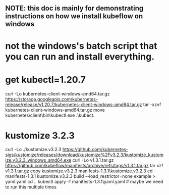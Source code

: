 ## NOTE: this doc is mainly for demonstrating instructions on how we install kubeflow on windows
# not the windows's batch script that you can run and install everything.

# get kubectl=1.20.7
curl -Lo kubernetes-client-windows-amd64.tar.gz https://storage.googleapis.com/kubernetes-release/release/v1.20.7/kubernetes-client-windows-amd64.tar.gz
tar -xzvf kubernetes-client-windows-amd64.tar.gz
move kubernetes\client\bin\kubectl.exe .\kubect.

# kustomize 3.2.3
curl -Lo ./kustomize.v3.2.3 https://github.com/kubernetes-sigs/kustomize/releases/download/kustomize%2Fv3.2.3/kustomize_kustomize.v3.2.3_windows_amd64.exe
curl -Lo v1.3.1.tar.gz https://github.com/kubeflow/manifests/archive/refs/tags/v1.3.1.tar.gz
tar xzf v1.3.1.tar.gz
copy kustomize.v3.2.3 manifests-1.3.1\kustomize.v3.2.3
cd manifests-1.3.1
kustomize.v3.2.3 build --load_restrictor=none example > yaml.yaml
cd ..
kubectl apply -f manifests-1.3.1\yaml.yaml # maybe we need to run this multiple times
